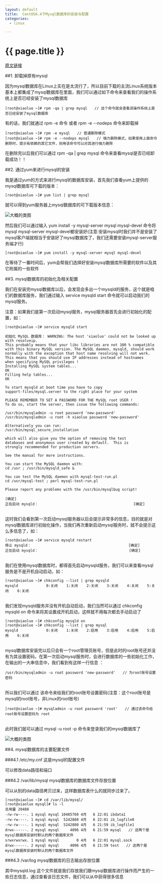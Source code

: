 ```yaml
---
layout: default
title:  CentOS6.4下Mysql数据库的安装与配置
categories:
  - linux

---
```

# {{ page.title }}

[原文链接](http://www.cnblogs.com/xiaoluo501395377/archive/2013/04/07/3003278.html)

##1. 卸载掉原有mysql

因为mysql数据库在Linux上实在是太流行了，所以目前下载的主流Linux系统版本基本上都集成了mysql数据库在里面，我们可以通过如下命令来查看我们的操作系统上是否已经安装了mysql数据库


	[root@xiaoluo ~]# rpm -qa | grep mysql　　// 这个命令就会查看该操作系统上是否已经安装了mysql数据库


有的话，我们就通过 rpm -e 命令 或者 rpm -e --nodeps 命令来卸载掉


	[root@xiaoluo ~]# rpm -e mysql　　// 普通删除模式
	[root@xiaoluo ~]# rpm -e --nodeps mysql　　// 强力删除模式，如果使用上面命令删除时，提示有依赖的其它文件，则用该命令可以对其进行强力删除


在删除完以后我们可以通过 rpm -qa | grep mysql 命令来查看mysql是否已经卸载成功！！

##2. 通过yum来进行mysql的安装

我是通过yum的方式来进行mysql的数据库安装，首先我们查看yum上提供的mysql数据库可下载的版本：


	[root@xiaoluo ~]# yum list | grep mysql


就可以得到yum服务器上mysql数据库的可下载版本信息：

![大概的类图](/blog/image/mysql.jpg)

然后我们可以通过输入 yum install -y mysql-server mysql mysql-devel 命令将mysql mysql-server mysql-devel都安装好(注意:安装mysql时我们并不是安装了mysql客户端就相当于安装好了mysql数据库了，我们还需要安装mysql-server服务端才行)


	[root@xiaoluo ~]# yum install -y mysql-server mysql mysql-devel


在等待了一番时间后，yum会帮我们选择好安装mysql数据库所需要的软件以及其它附属的一些软件

##3. mysql数据库的初始化及相关配置


我们在安装完mysql数据库以后，会发现会多出一个mysqld的服务，这个就是咱们的数据库服务，我们通过输入 service mysqld start 命令就可以启动我们的mysql服务。


注意：如果我们是第一次启动mysql服务，mysql服务器首先会进行初始化的配置，如：


	[root@xiaoluo ~]# service mysqld start
	
	初始化 MySQL 数据库： WARNING: The host 'xiaoluo' could not be looked up with resolveip.
	This probably means that your libc libraries are not 100 % compatible
	with this binary MySQL version. The MySQL daemon, mysqld, should work
	normally with the exception that host name resolving will not work.
	This means that you should use IP addresses instead of hostnames
	when specifying MySQL privileges !
	Installing MySQL system tables...
	OK
	Filling help tables...
	OK
	
	To start mysqld at boot time you have to copy
	support-files/mysql.server to the right place for your system
	
	PLEASE REMEMBER TO SET A PASSWORD FOR THE MySQL root USER !
	To do so, start the server, then issue the following commands:
	
	/usr/bin/mysqladmin -u root password 'new-password'
	/usr/bin/mysqladmin -u root -h xiaoluo password 'new-password'
	
	Alternatively you can run:
	/usr/bin/mysql_secure_installation
	
	which will also give you the option of removing the test
	databases and anonymous user created by default.  This is
	strongly recommended for production servers.
	
	See the manual for more instructions.
	
	You can start the MySQL daemon with:
	cd /usr ; /usr/bin/mysqld_safe &
	
	You can test the MySQL daemon with mysql-test-run.pl
	cd /usr/mysql-test ; perl mysql-test-run.pl
	
	Please report any problems with the /usr/bin/mysqlbug script!
	
	[确定]
	正在启动 mysqld：                                            [确定]


<br>这时我们会看到第一次启动mysql服务器以后会提示非常多的信息，目的就是对mysql数据库进行初始化操作，当我们再次重新启动mysql服务时，就不会提示这么多信息了，如：


	[root@xiaoluo ~]# service mysqld restart
	停止 mysqld：                                             [确定]
	正在启动 mysqld：                                          [确定]


<br>我们在使用mysql数据库时，都得首先启动mysqld服务，我们可以来查看mysql服务是不是开机自动启动，如：


	[root@xiaoluo ~]# chkconfig --list | grep mysqld
	mysqld             0:关闭    1:关闭    2:关闭    3:关闭    4:关闭    5:关闭    6:关闭


<br>我们发现mysqld服务并没有开机自动启动，我们当然可以通过 chkconfig mysqld on 命令来将其设置成开机启动，这样就不用每次都去手动启动了


	[root@xiaoluo ~]# chkconfig mysqld on
	[root@xiaoluo ~]# chkconfig --list | grep mysql
	mysqld             0:关闭    1:关闭    2:启用    3:启用    4:启用    5:启用    6:关闭


<br>mysql数据库安装完以后只会有一个root管理员账号，但是此时的root账号还并没有为其设置密码，在第一次启动mysql服务时，会进行数据库的一些初始化工作，在输出的一大串信息中，我们看到有这样一行信息 ：


	/usr/bin/mysqladmin -u root password 'new-password'　　// 为root账号设置密码


<br>所以我们可以通过 该命令来给我们的root账号设置密码(注意：这个root账号是mysql的root账号，非Linux的root账号)


	[root@xiaoluo ~]# mysqladmin -u root password 'root'　　// 通过该命令给root账号设置密码为 root


<br>此时我们就可以通过 mysql -u root -p 命令来登录我们的mysql数据库了


![大概的类图](/blog/image/mysql2.jpg)


##4. mysql数据库的主要配置文件


###4.1 /etc/my.cnf 这是mysql的配置文件


可以修改data路径和端口


###4.2 /var/lib/mysql   mysql数据库的数据库文件存放位置


可以从别的data路径拷贝过来，这样数据库表什么的就同步过来了。


	[root@xiaoluo ~]# cd /var/lib/mysql/
	[root@xiaoluo mysql]# ls -l
	总用量 20488
	-rw-rw----. 1 mysql mysql 10485760 4月   6 22:01 ibdata1
	-rw-rw----. 1 mysql mysql  5242880 4月   6 22:01 ib_logfile0
	-rw-rw----. 1 mysql mysql  5242880 4月   6 21:59 ib_logfile1
	drwx------. 2 mysql mysql     4096 4月   6 21:59 mysql　　// 这两个是mysql数据库安装时默认的两个数据库文件
	srwxrwxrwx. 1 mysql mysql        0 4月   6 22:01 mysql.sock
	drwx------. 2 mysql mysql     4096 4月   6 21:59 test　　// 这两个是mysql数据库安装时默认的两个数据库文件


###4.3 /var/log mysql数据库的日志输出存放位置


其中mysqld.log 这个文件就是我们存放我们跟mysql数据库进行操作而产生的一些日志信息，通过查看该日志文件，我们可以从中获得很多信息


